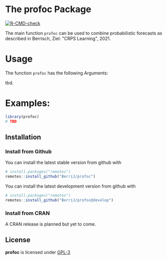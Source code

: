 
The profoc Package
======================

<!-- badges: start -->
[![R-CMD-check](https://github.com/BerriJ/profoc/workflows/R-CMD-check/badge.svg)](https://github.com/BerriJ/profoc/actions)
<!-- badges: end -->

The main function `profoc` can be used to combine probabilistic forecasts as described in Berrisch, Ziel: "CRPS Learning", 2021.

Usage
=====

The function `profoc` has the following Arguments:

tbd.

Examples:
=========

``` r
library(profoc)
# TBD
```

Installation
------------

### Install from Github

You can install the latest stable version from github with

``` r
# install.packages("remotes")
remotes::install_github("BerriJ/profoc")
```

You can install the latest development version from github with

``` r
# install.packages("remotes")
remotes::install_github("BerriJ/profoc@develop")
```

### Install from CRAN

A CRAN release is planned but yet to come.

License
-------

**profoc** is licensed under [GPL-3](LICENSE)